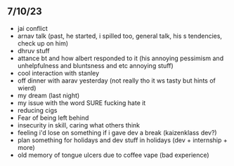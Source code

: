 ## 7/10/23
- jai conflict
- arnav talk (past, he started, i spilled too, general talk, his s tendencies, check up on him)
-  dhruv stuff
- attance bt and how albert responded to it (his annoying pessimism and unhelpfulness and bluntsness and etc annoying stuff)
- cool interaction with stanley 
- off dinner with aarav yesterday (not really tho it ws tasty but hints of wierd)
- my dream (last night)
- my issue with the word SURE fucking hate it
- reducing cigs
- Fear of being left behind
- insecurity in skill, caring what others think
- feeling i'd lose on something if i gave dev a break (kaizenklass dev?)
- plan something for holidays and dev stuff in holidays (dev + internship + more)
- old memory of tongue ulcers due to coffee vape (bad experience)

